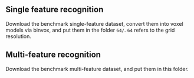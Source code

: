 ## Single feature recognition
Download the benchmark single-feature dataset, convert them into voxel models via binvox, and put them in the folder `64/`. `64` refers to the grid resolution.

## Multi-feature recognition
Download the benchmark multi-feature dataset, and put them in this folder.
